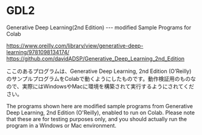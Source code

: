 # GDL2

Generative Deep Learning(2nd Edition) --- modified Sample Programs for Colab

https://www.oreilly.com/library/view/generative-deep-learning/9781098134174/
https://github.com/davidADSP/Generative_Deep_Learning_2nd_Edition

ここのあるプログラムは、Generative Deep Learning, 2nd Edition (O’Reilly) のサンプルプログラムをColabで動くようにしたものです。動作検証用のものなので、実際にはWindowsやMacに環境を構築されて実行するようにされてください。

The programs shown here are modified sample programs from Generative Deep Learning, 2nd Edition (O'Reilly), enabled to run on Colab. Please note that these are for testing purposes only, and you should actually run the program in a Windows or Mac environment.


